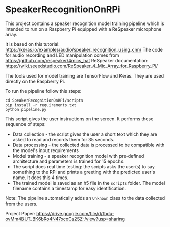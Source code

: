 # SpeakerRecognitionOnRPi

This project contains a speaker recognition model training pipeline which is intended to run on a Raspberry Pi equipped with a ReSpeaker microphone array.

It is based on this tutorial: https://keras.io/examples/audio/speaker_recognition_using_cnn/
The code for audio recording and LED manipulation comes from https://github.com/respeaker/4mics_hat
ReSpeaker documentation: https://wiki.seeedstudio.com/ReSpeaker_4_Mic_Array_for_Raspberry_Pi/

The tools used for model training are TensorFlow and Keras. They are used directly on the Raspberry Pi.

To run the pipeline follow this steps:
```
cd SpeakerRecognitionOnRPi/scripts
pip install -r requirements.txt
python pipeline.py
```

This script gives the user instructions on the screen.
It performs these sequence of steps:
- Data collection - the script gives the user a short text which they are asked to read and records them for 35 seconds.
- Data processing - the collected data is processed to be compatible with the model's input requirements
- Model training - a speaker recognition model with pre-defined architecture and parameters is trained for 15 epochs.
- The script does real time testing: the scripts asks the user(s) to say something to the RPi and prints a greeting with
the predicted user's name. It does this 4 times.
- The trained model is saved as an h5 file in the `scripts` folder. The model filename contains a timestamp for easy identification.

Note: The pipeline automatically adds an `Unknown` class to the data collected from the users.

Project Paper: https://drive.google.com/file/d/1bdu-ovMm4BUT_BK6bRo4N47xcoCs2SZ-/view?usp=sharing
